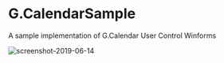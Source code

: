 # G.CalendarSample
A sample implementation of G.Calendar User Control Winforms

![screenshot-2019-06-14](https://user-images.githubusercontent.com/31464167/59476671-71590f00-8e84-11e9-8a1b-b8870e46d74e.jpg)
